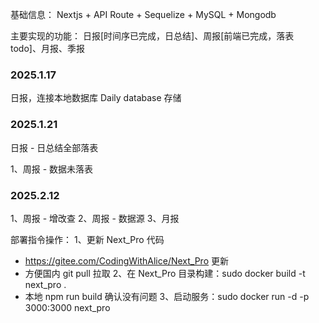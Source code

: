 基础信息：
     Nextjs + API Route + Sequelize + MySQL + Mongodb

主要实现的功能：
    日报[时间序已完成，日总结]、周报[前端已完成，落表 todo]、月报、季报

### 2025.1.17

日报，连接本地数据库 Daily database 存储

### 2025.1.21

日报 - 日总结全部落表

1、周报 - 数据未落表

### 2025.2.12

1、周报 - 增改查
2、周报 - 数据源
3、月报

部署指令操作：
1、更新 Next_Pro 代码
- https://gitee.com/CodingWithAlice/Next_Pro 更新
- 方便国内 git pull 拉取
2、在 Next_Pro 目录构建：sudo docker build -t next_pro .
- 本地 npm run build 确认没有问题
3、启动服务：sudo docker run -d -p 3000:3000 next_pro
